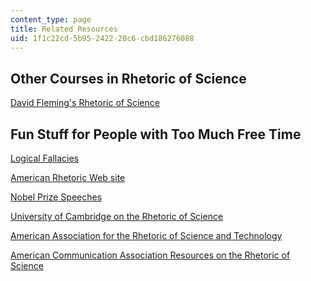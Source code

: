 ```yaml
---
content_type: page
title: Related Resources
uid: 1f1c22cd-5b95-2422-20c6-cbd186276088
---
```


Other Courses in Rhetoric of Science
------------------------------------

[David Fleming's Rhetoric of Science](https://people.umass.edu/dfleming/english555.html)

Fun Stuff for People with Too Much Free Time
--------------------------------------------

[Logical Fallacies](http://www.csun.edu/%7Edgw61315/fallacies.html)

[American Rhetoric Web site](http://www.americanrhetoric.com/)

[Nobel Prize Speeches](http://nobelprize.org/nobel_prizes/medicine/laureates/2005/)

[University of Cambridge on the Rhetoric of Science](http://www.hps.cam.ac.uk/research/)

[American Association for the Rhetoric of Science and Technology](http://www.arstonline.org/)

[American Communication Association Resources on the Rhetoric of Science](http://www.americancomm.org/)